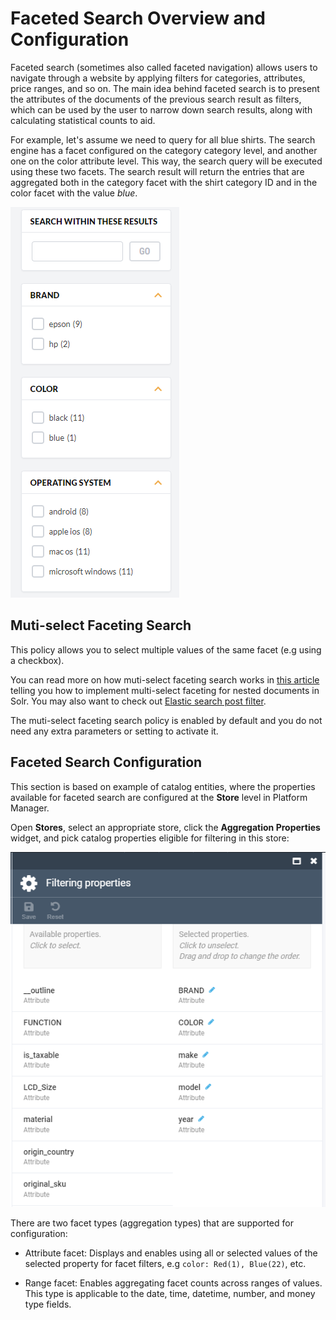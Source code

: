 ﻿# Faceted Search Overview and Configuration

Faceted search (sometimes also called faceted navigation) allows users to navigate through a website by applying filters for categories, attributes, price ranges, and so on. The main idea behind faceted search is to present the attributes of the documents of the previous search result as filters, which can be used by the user to narrow down search results, along with calculating statistical counts to aid.

For example, let's assume we need to query for all blue shirts. The search engine has a facet configured 
on the category category level, and another one on the color attribute level. This way, the search query 
will be executed using these two facets. The search result will return the entries that are aggregated 
both in the category facet with the shirt category ID and in the color facet with the value *blue*.

![Faceted search example](media/02-faceted-search.png)

## Muti-select Faceting Search

This policy allows you to select multiple values of the same facet (e.g using a checkbox).

You can read more on how muti-select faceting search works in [this article ](https://blog.griddynamics.com/multi-select-faceting-for-nested-documents-in-solr) telling you how to implement multi-select faceting for nested documents in Solr. You may also want to check out [Elastic search post filter](https://www.elastic.co/guide/en/elasticsearch/reference/7.6/search-request-body.html#request-body-search-post-filter).

The muti-select faceting search policy is enabled by default and you do not need any extra parameters or setting to activate it.

## Faceted Search Configuration

This section is based on example of catalog entities, where the properties available for faceted search are configured at the **Store** level in Platform Manager.

Open **Stores**, select an appropriate store, click the **Aggregation Properties** widget, and pick catalog properties eligible for filtering in this store:

![Configuring Faceted Search](media/03-configuring-faceted-search.png)

There are two facet types (aggregation types) that are supported for configuration:

+ Attribute facet: Displays and enables using all or selected values of the selected property for facet filters, e.g `color: Red(1), Blue(22)`, etc.
    
+ Range facet: Enables aggregating facet counts across ranges of values. This type is applicable to the date, time, datetime, number, and money type fields.
